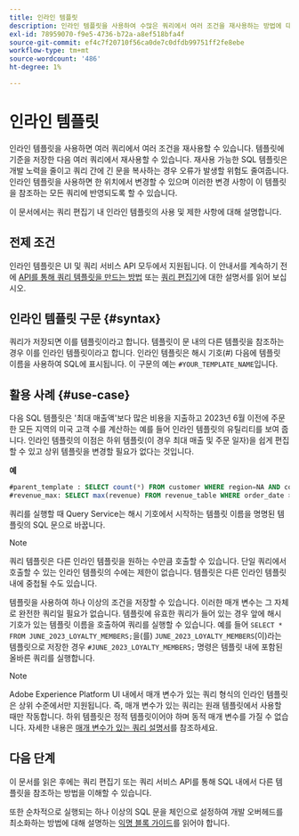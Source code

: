 ```yaml
---
title: 인라인 템플릿
description: 인라인 템플릿을 사용하여 수많은 쿼리에서 여러 조건을 재사용하는 방법에 대해 알아봅니다.
exl-id: 78959070-f9e5-4736-b72a-a8ef518bfa4f
source-git-commit: ef4c7f20710f56ca0de7c0dfdb99751ff2fe8ebe
workflow-type: tm+mt
source-wordcount: '486'
ht-degree: 1%

---
```


# 인라인 템플릿

인라인 템플릿을 사용하면 여러 쿼리에서 여러 조건을 재사용할 수 있습니다. 템플릿에 기준을 저장한 다음 여러 쿼리에서 재사용할 수 있습니다. 재사용 가능한 SQL 템플릿은 개발 노력을 줄이고 쿼리 간에 긴 문을 복사하는 경우 오류가 발생할 위험도 줄여줍니다. 인라인 템플릿을 사용하면 한 위치에서 변경할 수 있으며 이러한 변경 사항이 이 템플릿을 참조하는 모든 쿼리에 반영되도록 할 수 있습니다.

이 문서에서는 쿼리 편집기 내 인라인 템플릿의 사용 및 제한 사항에 대해 설명합니다.

## 전제 조건

인라인 템플릿은 UI 및 쿼리 서비스 API 모두에서 지원됩니다. 이 안내서를 계속하기 전에 [API를 통해 쿼리 템플릿을 만드는 방법](../api/query-templates.md#create-a-query-template) 또는 [쿼리 편집기](../ui/user-guide.md#query-authoring)에 대한 설명서를 읽어 보십시오.

## 인라인 템플릿 구문 {#syntax}

쿼리가 저장되면 이를 템플릿이라고 합니다. 템플릿이 문 내의 다른 템플릿을 참조하는 경우 이를 인라인 템플릿이라고 합니다. 인라인 템플릿은 해시 기호(#) 다음에 템플릿 이름을 사용하여 SQL에 표시됩니다. 이 구문의 예는 `#YOUR_TEMPLATE_NAME`입니다.

## 활용 사례 {#use-case}

다음 SQL 템플릿은 &#39;최대 매출액&#39;보다 많은 비용을 지출하고 2023년 6월 이전에 주문한 모든 지역의 미국 고객 수를 계산하는 예를 들어 인라인 템플릿의 유틸리티를 보여 줍니다. 인라인 템플릿의 이점은 하위 템플릿(이 경우 최대 매출 및 주문 일자)을 쉽게 편집할 수 있고 상위 템플릿을 변경할 필요가 없다는 것입니다.

**예**

```sql
#parent_template : SELECT count(*) FROM customer WHERE region=NA AND country=US AND revenue > #revenue_max
#revenue_max: SELECT max(revenue) FROM revenue_table WHERE order_date > '01-06-2023'
```

쿼리를 실행할 때 Query Service는 해시 기호에서 시작하는 템플릿 이름을 명명된 템플릿의 SQL 문으로 바꿉니다.

>[!NOTE]
>
>쿼리 템플릿은 다른 인라인 템플릿을 원하는 수만큼 호출할 수 있습니다. 단일 쿼리에서 호출할 수 있는 인라인 템플릿의 수에는 제한이 없습니다. 템플릿은 다른 인라인 템플릿 내에 중첩될 수도 있습니다.

템플릿을 사용하여 하나 이상의 조건을 저장할 수 있습니다. 이러한 매개 변수는 그 자체로 완전한 쿼리일 필요가 없습니다. 템플릿에 유효한 쿼리가 들어 있는 경우 앞에 해시 기호가 있는 템플릿 이름을 호출하여 쿼리를 실행할 수 있습니다. 예를 들어 `SELECT * FROM JUNE_2023_LOYALTY_MEMBERS;`을(를) `JUNE_2023_LOYALTY_MEMBERS`(이)라는 템플릿으로 저장한 경우 `#JUNE_2023_LOYALTY_MEMBERS;` 명령은 템플릿 내에 포함된 올바른 쿼리를 실행합니다.

>[!NOTE]
>
>Adobe Experience Platform UI 내에서 매개 변수가 있는 쿼리 형식의 인라인 템플릿은 상위 수준에서만 지원됩니다. 즉, 매개 변수가 있는 쿼리는 원래 템플릿에서 사용할 때만 작동합니다. 하위 템플릿은 정적 템플릿이어야 하며 동적 매개 변수를 가질 수 없습니다. 자세한 내용은 [매개 변수가 있는 쿼리 설명서](../ui/parameterized-queries.md)를 참조하세요.

## 다음 단계

이 문서를 읽은 후에는 쿼리 편집기 또는 쿼리 서비스 API를 통해 SQL 내에서 다른 템플릿을 참조하는 방법을 이해할 수 있습니다.

또한 순차적으로 실행되는 하나 이상의 SQL 문을 체인으로 설정하여 개발 오버헤드를 최소화하는 방법에 대해 설명하는 [익명 블록 가이드](./anonymous-block.md)를 읽어야 합니다.
